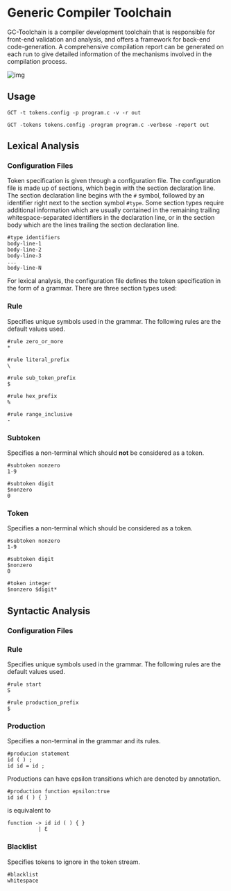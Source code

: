 # Generic Compiler Toolchain

GC-Toolchain is a compiler development toolchain that is responsible for front-end validation and analysis, and offers a framework for back-end code-generation. A comprehensive compilation report can be generated on each run to give detailed information of the mechanisms involved in the compilation process.

![img](https://i.imgur.com/PaHNRsx.png)

## Usage

`GCT -t tokens.config -p program.c -v -r out`

`GCT -tokens tokens.config -program program.c -verbose -report out`

## Lexical Analysis


### Configuration Files
Token specification is given through a configuration file. The configuration file is made up of sections, which begin with the section declaration line. The section declaration line begins with the `#` symbol, followed by an identifier right next to the section symbol `#type`. Some section types require additional information which are usually contained in the remaining trailing whitespace-separated identifiers in the declaration line, or in the section body which are the lines trailing the section declaration line.

```
#type identifiers
body-line-1
body-line-2
body-line-3
...
body-line-N
```

For lexical analysis, the configuration file defines the token specification in the form of a grammar. There are three section types used:


### Rule
Specifies unique symbols used in the grammar.
The following rules are the default values used.
```
#rule zero_or_more
*

#rule literal_prefix
\

#rule sub_token_prefix
$

#rule hex_prefix
%

#rule range_inclusive
-
```

### Subtoken
Specifies a non-terminal which should **not** be considered as a token.

```
#subtoken nonzero
1-9

#subtoken digit
$nonzero
0
```

### Token
Specifies a non-terminal which should be considered as a token.
```
#subtoken nonzero
1-9

#subtoken digit
$nonzero
0

#token integer
$nonzero $digit*
```

## Syntactic Analysis

### Configuration Files

### Rule
Specifies unique symbols used in the grammar.
The following rules are the default values used.

```
#rule start
S

#rule production_prefix
$
```
### Production
Specifies a non-terminal in the grammar and its rules.

```
#producion statement
id ( ) ;
id id = id ;
```

Productions can have epsilon transitions which are denoted by annotation.

```
#production function epsilon:true
id id ( ) { }
```
is equivalent to 
```
function -> id id ( ) { }
          | Ɛ
```

### Blacklist
Specifies tokens to ignore in the token stream.
```
#blacklist
whitespace
```
